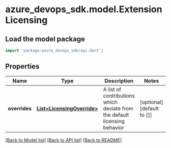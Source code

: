 # azure_devops_sdk.model.ExtensionLicensing

## Load the model package
```dart
import 'package:azure_devops_sdk/api.dart';
```

## Properties
Name | Type | Description | Notes
------------ | ------------- | ------------- | -------------
**overrides** | [**List&lt;LicensingOverride&gt;**](LicensingOverride.md) | A list of contributions which deviate from the default licensing behavior | [optional] [default to []]

[[Back to Model list]](../README.md#documentation-for-models) [[Back to API list]](../README.md#documentation-for-api-endpoints) [[Back to README]](../README.md)


